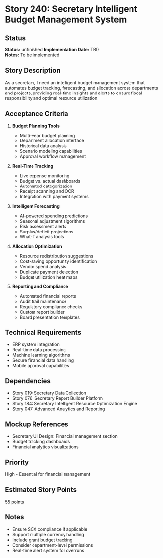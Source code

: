 # Story 240: Secretary Intelligent Budget Management System

## Status
**Status:** unfinished
**Implementation Date:** TBD  
**Notes:** To be implemented

## Story Description
As a secretary, I need an intelligent budget management system that automates budget tracking, forecasting, and allocation across departments and projects, providing real-time insights and alerts to ensure fiscal responsibility and optimal resource utilization.

## Acceptance Criteria
1. **Budget Planning Tools**
   - Multi-year budget planning
   - Department allocation interface
   - Historical data analysis
   - Scenario modeling capabilities
   - Approval workflow management

2. **Real-Time Tracking**
   - Live expense monitoring
   - Budget vs. actual dashboards
   - Automated categorization
   - Receipt scanning and OCR
   - Integration with payment systems

3. **Intelligent Forecasting**
   - AI-powered spending predictions
   - Seasonal adjustment algorithms
   - Risk assessment alerts
   - Surplus/deficit projections
   - What-if analysis tools

4. **Allocation Optimization**
   - Resource redistribution suggestions
   - Cost-saving opportunity identification
   - Vendor spend analysis
   - Duplicate payment detection
   - Budget utilization heat maps

5. **Reporting and Compliance**
   - Automated financial reports
   - Audit trail maintenance
   - Regulatory compliance checks
   - Custom report builder
   - Board presentation templates

## Technical Requirements
- ERP system integration
- Real-time data processing
- Machine learning algorithms
- Secure financial data handling
- Mobile approval capabilities

## Dependencies
- Story 019: Secretary Data Collection
- Story 076: Secretary Report Builder Platform
- Story 184: Secretary Intelligent Resource Optimization Engine
- Story 047: Advanced Analytics and Reporting

## Mockup References
- Secretary UI Design: Financial management section
- Budget tracking dashboards
- Financial analytics visualizations

## Priority
High - Essential for financial management

## Estimated Story Points
55 points

## Notes
- Ensure SOX compliance if applicable
- Support multiple currency handling
- Include grant budget tracking
- Consider department-level permissions
- Real-time alert system for overruns
